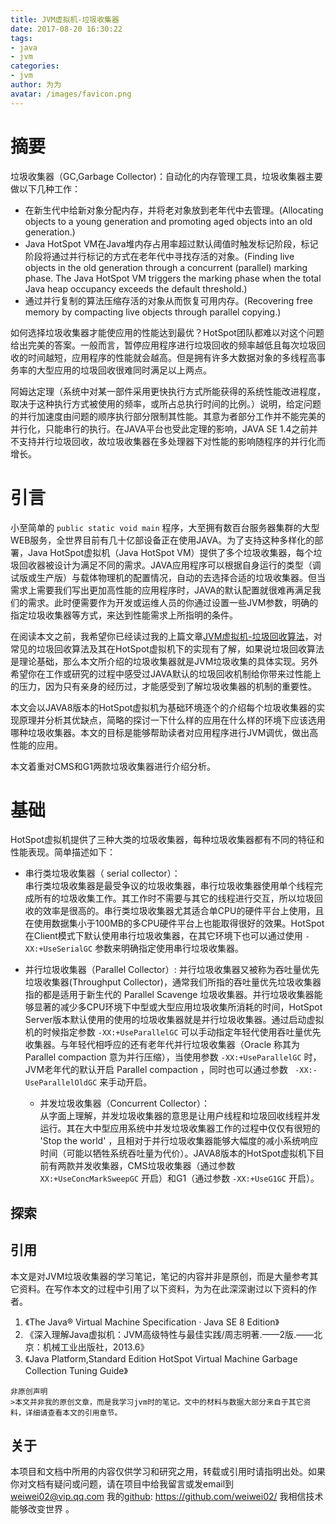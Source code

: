```yaml
---
title: JVM虚拟机-垃圾收集器
date: 2017-08-20 16:30:22
tags:
- java
- jvm
categories:
- jvm
author: 为为
avatar: /images/favicon.png
---
```

# 摘要
  垃圾收集器（GC,Garbage Collector)：自动化的内存管理工具，垃圾收集器主要做以下几种工作：  
  * 在新生代中给新对象分配内存，并将老对象放到老年代中去管理。(Allocating objects to a young generation and promoting aged objects into an old generation.)  
  * Java HotSpot VM在Java堆内存占用率超过默认阈值时触发标记阶段，标记阶段将通过并行标记的方式在老年代中寻找存活的对象。(Finding live objects in the old generation through a concurrent (parallel) marking phase. The Java HotSpot VM triggers the marking phase when the total Java heap occupancy exceeds the default threshold.)  
  * 通过并行复制的算法压缩存活的对象从而恢复可用内存。(Recovering free memory by compacting live objects through parallel copying.)    

  如何选择垃圾收集器才能使应用的性能达到最优？HotSpot团队都难以对这个问题给出完美的答案。一般而言，暂停应用程序进行垃圾回收的频率越低且每次垃圾回收的时间越短，应用程序的性能就会越高。但是拥有许多大数据对象的多线程高事务率的大型应用的垃圾回收很难同时满足以上两点。

  阿姆达定理（系统中对某一部件采用更快执行方式所能获得的系统性能改进程度，取决于这种执行方式被使用的频率，或所占总执行时间的比例。）说明，给定问题的并行加速度由问题的顺序执行部分限制其性能。其意为者部分工作并不能完美的并行化，只能串行的执行。在JAVA平台也受此定理的影响，JAVA SE 1.4之前并不支持并行垃圾回收，故垃圾收集器在多处理器下对性能的影响随程序的并行化而增长。

# 引言
  小至简单的 `public static void main` 程序，大至拥有数百台服务器集群的大型WEB服务，全世界目前有几十亿部设备正在使用JAVA。为了支持这种多样化的部署，Java HotSpot虚拟机（Java HotSpot VM）提供了多个垃圾收集器，每个垃圾回收器被设计为满足不同的需求。JAVA应用程序可以根据自身运行的类型（调试版或生产版）与载体物理机的配置情况，自动的去选择合适的垃圾收集器。但当需求上需要我们写出更加高性能的应用程序时，JAVA的默认配置就很难再满足我们的需求。此时便需要作为开发或运维人员的你通过设置一些JVM参数，明确的指定垃圾收集器等方式，来达到性能需求上所指明的条件。

  在阅读本文之前，我希望你已经读过我的上篇文章[JVM虚拟机-垃圾回收算法]()，对常见的垃圾回收算法及其在HotSpot虚拟机下的实现有了解，如果说垃圾回收算法是理论基础，那么本文所介绍的垃圾收集器就是JVM垃圾收集的具体实现。另外希望你在工作或研究的过程中感受过JAVA默认的垃圾回收机制给你带来过性能上的压力，因为只有亲身的经历过，才能感受到了解垃圾收集器的机制的重要性。

  本文会以JAVA8版本的HotSpot虚拟机为基础环境逐个的介绍每个垃圾收集器的实现原理并分析其优缺点，简略的探讨一下什么样的应用在什么样的环境下应该选用哪种垃圾收集器。本文的目标是能够帮助读者对应用程序进行JVM调优，做出高性能的应用。

  本文着重对CMS和G1两款垃圾收集器进行介绍分析。

# 基础
  HotSpot虚拟机提供了三种大类的垃圾收集器，每种垃圾收集器都有不同的特征和性能表现。简单描述如下：

  * 串行类垃圾收集器（ serial collector）：  
  串行类垃圾收集器是最受争议的垃圾收集器，串行垃圾收集器使用单个线程完成所有的垃圾收集工作。其工作时不需要与其它的线程进行交互，所以垃圾回收的效率是很高的。串行类垃圾收集器尤其适合单CPU的硬件平台上使用，且在使用数据集小于100MB的多CPU硬件平台上也能取得很好的效果。HotSpot在Client模式下默认使用串行垃圾收集器，在其它环境下也可以通过使用 `-XX:+UseSerialGC` 参数来明确指定使用串行垃圾收集器。

  * 并行垃圾收集器（Parallel Collector）:
    并行垃圾收集器又被称为吞吐量优先垃圾收集器(Throughput Collector)，通常我们所指的吞吐量优先垃圾收集器指的都是适用于新生代的 Parallel Scavenge  垃圾收集器。并行垃圾收集器能够显著的减少多CPU环境下中型或大型应用垃圾收集所消耗的时间，HotSpot Server版本默认使用的使用的垃圾收集器就是并行垃圾收集器。通过启动虚拟机的时候指定参数 `-XX:+UseParallelGC` 可以手动指定年轻代使用吞吐量优先收集器。与年轻代相呼应的还有老年代并行垃圾收集器（Oracle 称其为 Parallel compaction 意为并行压缩），当使用参数 `-XX:+UseParallelGC` 时，JVM老年代的默认开启 Parallel compaction ，同时也可以通过参数 ` -XX:-UseParallelOldGC` 来手动开启。  

    * 并发垃圾收集器（Concurrent Collector）：  
    从字面上理解，并发垃圾收集器的意思是让用户线程和垃圾回收线程并发运行。其在大中型应用系统中并发垃圾收集器工作的过程中仅仅有很短的 'Stop the world' ，且相对于并行垃圾收集器能够大幅度的减小系统响应时间（可能以牺牲系统吞吐量为代价）。JAVA8版本的HotSpot虚拟机下目前有两款并发收集器，CMS垃圾收集器（通过参数 `XX:+UseConcMarkSweepGC` 开启）和G1（通过参数 `-XX:+UseG1GC` 开启）。

## 探索
## 引用

  本文是对JVM垃圾收集器的学习笔记，笔记的内容并非是原创，而是大量参考其它资料。在写作本文的过程中引用了以下资料，为为在此深深谢过以下资料的作者。
  1. 《The Java® Virtual Machine Specification · Java SE 8 Edition》
  2. 《深入理解Java虚拟机：JVM高级特性与最佳实践/周志明著.——2版.——北京：机械工业出版社，2013.6》
  3. 《Java Platform,Standard Edition HotSpot Virtual Machine Garbage Collection Tuning Guide》

    非原创声明
    >本文并非我的原创文章，而是我学习jvm时的笔记。文中的材料与数据大部分来自于其它资料，详细请查看本文的引用章节。

## 关于

  本项目和文档中所用的内容仅供学习和研究之用，转载或引用时请指明出处。如果你对文档有疑问或问题，请在项目中给我留言或发email到
  weiwei02@vip.qq.com   我的[github](https://github.com/weiwei02/):
  https://github.com/weiwei02/   我相信技术能够改变世界 。
